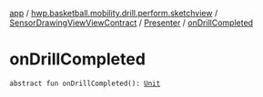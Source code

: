 [app](../../../index.md) / [hwp.basketball.mobility.drill.perform.sketchview](../../index.md) / [SensorDrawingViewViewContract](../index.md) / [Presenter](index.md) / [onDrillCompleted](.)

# onDrillCompleted

`abstract fun onDrillCompleted(): `[`Unit`](https://kotlinlang.org/api/latest/jvm/stdlib/kotlin/-unit/index.html)